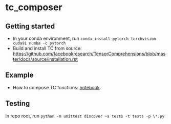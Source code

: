 # tc_composer
## Getting started
- In your conda environment, run `conda install pytorch torchvision cuda91 numba -c pytorch`
- Build and install TC from source: https://github.com/facebookresearch/TensorComprehensions/blob/master/docs/source/installation.rst
## Example
- How to compose TC functions: [notebook](examples/branch.ipynb).
## Testing
In repo root, run
`python -m unittest discover -s tests -t tests -p \*.py`
